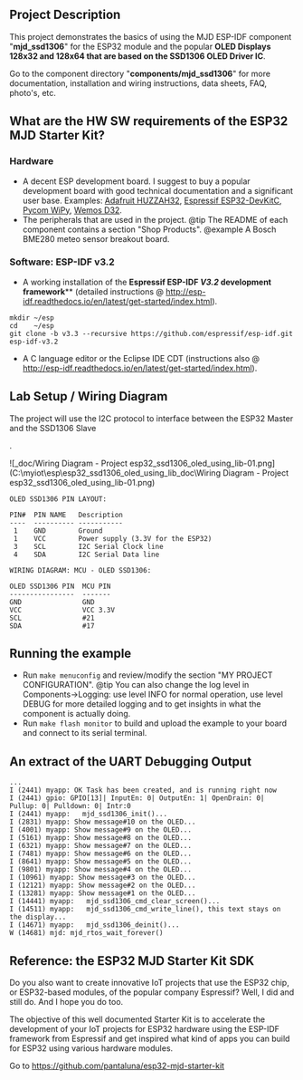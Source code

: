 ## Project Description
This project demonstrates the basics of using the MJD ESP-IDF component "**mjd_ssd1306**" for the ESP32 module and the popular **OLED Displays 128x32 and 128x64 that are based on the SSD1306 OLED Driver IC**.

Go to the component directory "**components/mjd_ssd1306**" for more documentation, installation and wiring instructions, data sheets, FAQ, photo's, etc.



## What are the HW SW requirements of the ESP32 MJD Starter Kit?

### Hardware

- A decent ESP development board. I suggest to buy a popular development board with good technical documentation and a significant user base. Examples: [Adafruit HUZZAH32](https://www.adafruit.com/product/3405),  [Espressif ESP32-DevKitC](http://espressif.com/en/products/hardware/esp32-devkitc/overview), [Pycom WiPy](https://pycom.io/hardware/), [Wemos D32](https://wiki.wemos.cc/products:d32:d32).
- The peripherals that are used in the project.
  @tip The README of each component contains a section "Shop Products".
  @example A Bosch BME280 meteo sensor breakout board.

### Software: ESP-IDF v3.2

- A working installation of the **Espressif ESP-IDF *V3.2* development framework**** (detailed instructions @ http://esp-idf.readthedocs.io/en/latest/get-started/index.html).

```
mkdir ~/esp
cd    ~/esp
git clone -b v3.3 --recursive https://github.com/espressif/esp-idf.git esp-idf-v3.2
```

- A C language editor or the Eclipse IDE CDT (instructions also @ http://esp-idf.readthedocs.io/en/latest/get-started/index.html).



## Lab Setup / Wiring Diagram

The project will use the I2C protocol to interface between the ESP32 Master and the SSD1306 Slave

.

![_doc/Wiring Diagram - Project esp32_ssd1306_oled_using_lib-01.png](C:\myiot\esp\esp32_ssd1306_oled_using_lib\_doc\Wiring Diagram - Project esp32_ssd1306_oled_using_lib-01.png)



```
OLED SSD1306 PIN LAYOUT:

PIN#  PIN NAME	 Description
----  ---------- -----------
 1    GND        Ground
 1    VCC        Power supply (3.3V for the ESP32)
 3    SCL        I2C Serial Clock line
 4    SDA        I2C Serial Data line
 
WIRING DIAGRAM: MCU - OLED SSD1306:

OLED SSD1306 PIN  MCU PIN
----------------  -------
GND               GND
VCC               VCC 3.3V
SCL               #21
SDA               #17
```



## Running the example

- Run `make menuconfig` and review/modify the section "MY PROJECT CONFIGURATION".
  @tip You can also change the log level in Components->Logging: use level INFO for normal operation, use level DEBUG for more detailed logging and to get insights in what the component is actually doing.
- Run `make flash monitor` to build and upload the example to your board and connect to its serial terminal.



## An extract of the UART Debugging Output

```
...
I (2441) myapp: OK Task has been created, and is running right now
I (2441) gpio: GPIO[13]| InputEn: 0| OutputEn: 1| OpenDrain: 0| Pullup: 0| Pulldown: 0| Intr:0
I (2441) myapp:   mjd_ssd1306_init()...
I (2831) myapp: Show message#10 on the OLED...
I (4001) myapp: Show message#9 on the OLED...
I (5161) myapp: Show message#8 on the OLED...
I (6321) myapp: Show message#7 on the OLED...
I (7481) myapp: Show message#6 on the OLED...
I (8641) myapp: Show message#5 on the OLED...
I (9801) myapp: Show message#4 on the OLED...
I (10961) myapp: Show message#3 on the OLED...
I (12121) myapp: Show message#2 on the OLED...
I (13281) myapp: Show message#1 on the OLED...
I (14441) myapp:   mjd_ssd1306_cmd_clear_screen()...
I (14511) myapp:   mjd_ssd1306_cmd_write_line(), this text stays on the display...
I (14671) myapp:   mjd_ssd1306_deinit()...
W (14681) mjd: mjd_rtos_wait_forever()
```



## Reference: the ESP32 MJD Starter Kit SDK

Do you also want to create innovative IoT projects that use the ESP32 chip, or ESP32-based modules, of the popular company Espressif? Well, I did and still do. And I hope you do too.

The objective of this well documented Starter Kit is to accelerate the development of your IoT projects for ESP32 hardware using the ESP-IDF framework from Espressif and get inspired what kind of apps you can build for ESP32 using various hardware modules.

Go to https://github.com/pantaluna/esp32-mjd-starter-kit



